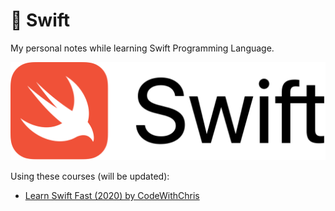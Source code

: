 #  Swift

My personal notes while learning Swift Programming Language.

![Swift Logo](/swift.png)

Using these courses (will be updated):

- [Learn Swift Fast (2020) by CodeWithChris](https://www.youtube.com/watch?v=FcsY1YPBwzQ)